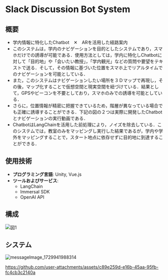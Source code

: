 # Slack Discussion Bot System

## 概要
- 学内情報に特化したChatbot　✕　ARを活用した経路案内
- このシステムは，学内のナビゲーションを目的としたシステムであり，スマホだけでの誘導が可能である．使用方法としては，学内に特化しChatbotに対して「目的地」や「会いたい教授」，「学内観光」などの質問や要望をテキストで送る．そして，その情報に基づいた位置をスマホ上でリアルタイムでのナビゲーションを可能としている．
- また，このシステムはナビゲーションしたい場所を３Ｄマップで再現し，その後，マップ化することで仮想空間と現実空間を紐づけている．結果として，GPSやビーコンを不要としており，スマホのみでの誘導を可能としている．
- さらに，位置情報が精密に把握できているため，階層が異なっている場合でも正確に誘導することができる．下記の図の２つは実際に開発したChatbotとナビゲーションの実行動画である．
- ChatbotはLangChainを活用した前処理により，ノイズを除去している．このシステムでは，教室のみをマッピングし実行した結果であるが，学内や学外をマッピングすることで，スタート地点に依存せずに目的地に到達することができる．

## 使用技術
- **プログラミング言語**: Unity, Vue.js
- **ツールおよびサービス**:
  - LangChain
  - Immersal SDK
  - OpenAI API

## 構成
   ![図1](https://github.com/user-attachments/assets/5f869331-ced3-4b63-97d2-07243a37f2cc)

## システム
![messageImage_1729941988314](https://github.com/user-attachments/assets/fd1e1413-12e7-4f06-83a8-a95d789a9a2e)


https://github.com/user-attachments/assets/c89e259d-e16b-45aa-95fb-fc4cb3c2140a


